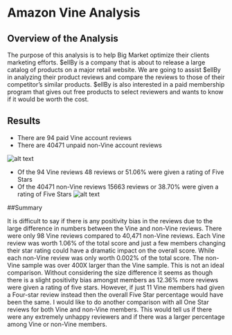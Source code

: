 # Amazon Vine Analysis

## Overview of the Analysis

The purpose of this analysis is to help Big Market optimize their clients marketing efforts. $ellBy is a company that is about to release a large catalog of products on a major retail website. We are going to assist $ellBy in analyzing their product reviews and compare the reviews to those of their competitor’s similar products. $ellBy is also interested in a paid membership program that gives out free products to select reviewers and wants to know if it would be worth the cost. 


## Results

* There are 94 paid Vine account reviews
* There are 40471 unpaid non-Vine account reviews

![alt text](?raw=true)

* Of the 94 Vine reviews 48 reviews or 51.06% were given a rating of Five Stars
* Of the 40471 non-Vine reviews 15663 reviews or 38.70% were given a rating of Five Stars
![alt text](?raw=true)

##Summary

It is difficult to say if there is any positivity bias in the reviews due to the large difference in numbers between the Vine and non-Vine reviews. There were only 98 Vine reviews compared to 40,471 non-Vine reviews. Each Vine review was worth 1.06% of the total score and just a few members changing their star rating could have a dramatic impact on the overall score. While each non-Vine review was only worth 0.002% of the total score. The non-Vine sample was over 400X larger than the Vine sample. This is not an ideal comparison. Without considering the size difference it seems as though there is a slight positivity bias amongst members as 12.36% more reviews were given a rating of five stars. However, if just 11 Vine members had given a Four-star review instead then the overall Five Star percentage would have been the same. 
I would like to do another comparison with all One Star reviews for both Vine and non-Vine members. This would tell us if there were any extremely unhappy reviewers and if there was a larger percentage among Vine or non-Vine members. 



